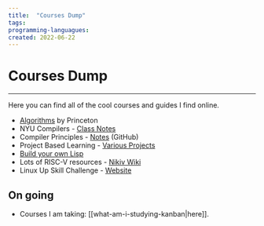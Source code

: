```yaml
---
title:  "Courses Dump"
tags:
programming-languagues:
created: 2022-06-22
---
```

# Courses Dump
---
Here you can find all of the cool courses and guides I find online.

- [Algorithms](https://algs4.cs.princeton.edu/home/) by Princeton
- NYU Compilers - [Class Notes](https://cs.nyu.edu/~gottlieb/courses/compilers/class-notes.html)
- Compiler Principles - [Notes](https://github.com/dengking/compiler-principle) (GitHub)
- Project Based Learning - [Various Projects](https://github.com/practical-tutorials/project-based-learning)
- [Build your own Lisp](https://buildyourownlisp.com/)
- Lots of RISC-V resources - [Nikiv Wiki](https://wiki.nikiv.dev/hardware/cpu/risc-v)
- Linux Up Skill Challenge - [Website](https://linuxupskillchallenge.org/)

## On going
- Courses I am taking: [[what-am-i-studying-kanban|here]].